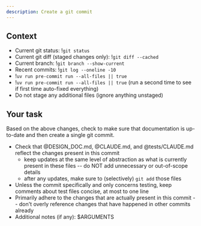 ```yaml
---
description: Create a git commit
---
```


## Context

- Current git status: !`git status`
- Current git diff (staged changes only): !`git diff --cached`
- Current branch: !`git branch --show-current`
- Recent commits: !`git log --oneline -10`
- !`uv run pre-commit run --all-files || true`
- !`uv run pre-commit run --all-files || true`
  (run a second time to see if first time auto-fixed everything)
- Do not stage any additional files (ignore anything unstaged)

## Your task

Based on the above changes, check to make sure that documentation is up-to-date and then create a single git commit.

- Check that @DESIGN_DOC.md, @CLAUDE.md, and @tests/CLAUDE.md reflect the changes present in this commit
  - keep updates at the same level of abstraction as what is currently present in these files -- do NOT add unnecessary or out-of-scope details
  - after any updates, make sure to (selectively) `git add` those files
- Unless the commit specifically and only concerns testing, keep comments about test files concise, at most to one line
- Primarily adhere to the changes that are actually present in this commit -- don't overly reference changes that have happened in other commits already
- Additional notes (if any): $ARGUMENTS